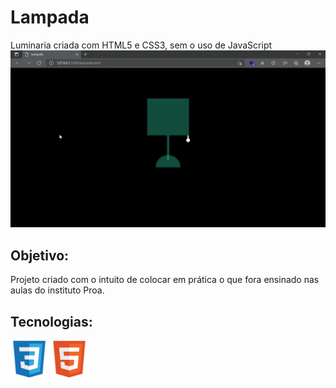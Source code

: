 # Lampada
 
Luminaria criada com HTML5 e CSS3, sem o uso de JavaScript
<img src="assets/Lampada.gif" alt="gif mostrando na prática">

<h2 id="objetivo">Objetivo:</h2>
<p>
Projeto criado com o intuito de colocar em prática o que fora ensinado nas aulas  do instituto Proa.</p>
<h2 id="tecnologias">Tecnologias:</h2>
<img alt="CSS" src="https://github.com/devicons/devicon/raw/master/icons/css3/css3-original.svg" width="60" height="60"  /> 
<img alt="HTML" src="https://github.com/devicons/devicon/raw/master/icons/html5/html5-original.svg" width="60" height="60" />



 
